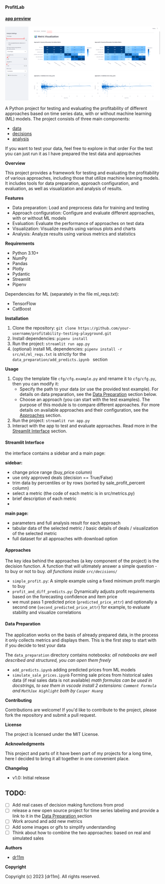 **ProfitLab**
#### [app preview](#streamlit-interface)
![Main Dashboard](docs/images/app_interface.png)  

A Python project for testing and evaluating the profitability of different approaches based on time series data, with or without machine learning (ML) models.
The project consists of three main components:
- [data](#data-preparation)
- [decisions](#approaches)
- [analysis](#streamlit-interface)

If you want to test your data, feel free to explore in that order
For the test you can just run it as I have prepared the test data and approaches

**Overview**

This project provides a framework for testing and evaluating the profitability of various approaches, including those that utilize machine learning models. It includes tools for data preparation, approach configuration, and evaluation, as well as visualization and analysis of results.

**Features**

* Data preparation: Load and preprocess data for training and testing
* Approach configuration: Configure and evaluate different approaches, with or without ML models
* Evaluation: Evaluate the performance of approaches on test data
* Visualization: Visualize results using various plots and charts
* Analysis: Analyze results using various metrics and statistics

**Requirements**

* Python 3.10+
* NumPy
* Pandas
* Plotly
* Pydantic
* Streamlit
* Pipenv 

Dependencies for ML (separately in the file ml_reqs.txt):
* TensorFlow
* CatBoost

**Installation**

1. Clone the repository: `git clone https://github.com/your-username/profitability-testing-playground.git`
2. Install dependencies: `pipenv install`
3. Run the project: `streamlit run app.py`
4.  (optional) install ML dependencies: `pipenv install -r src/ml/ml_reqs.txt` is strictly for the  `data_preparation/add_predicts.ipynb ` section

**Usage**

1. Copy the template file `cfg/cfg.example.py` and rename it to `cfg/cfg.py`, then you can modify it:
   * Specify the path to your data (or use the provided test example). For details on data preparation, see the [Data Preparation](#data-preparation) section below.
   * Choose an approach (you can start with the test examples). The purpose of this module is to compare different approaches. For more details on available approaches and their configuration, see the [Approaches](#approaches) section.
2. Run the project: `streamlit run app.py`
3. Interact with the app to test and evaluate approaches. Read more in the  [Streamlit Interface](#streamlit-interface) section.

#### **Streamlit Interface**

the interface contains a sidebar and a main page:

**sidebar:**
- change price range (buy_price column)
- use only approved deals (decision == True/False)
- trim data by percentiles or by rows (sorted by sale_profit_percent column)
- select a metric (the code of each metric is in src/metrics.py)
- brief description of each metric
- 
**main page:**
- parameters and full analysis result for each approach
- tabular data of the selected metric / basic details of deals / visualization of the selected metric
- full dataset for all approaches with download option

#### **Approaches**

The key idea behind the approaches (a key component of the project) is the decision function. A function that will ultimately answer a simple question - to buy or not to buy.
*all functions inside `src/decisions/`*

* `simple_profit.py`: A simple example using a fixed minimum profit margin to buy
* `profit_and_diff_predicts.py`: Dynamically adjusts profit requirements based on the forecasting confidence and item price
* we must pass 1 predicted price (`predicted_price_attr`) and optionally a second one (`second_predicted_price_attr`) for example, to evaluate stability and visualize correlations

#### **Data Preparation**
The application works on the basis of already prepared data, in the process it only collects metrics and displays them. This is the first step to start with if you decide to test your data

The `data_preparation` directory contains notebooks:
*all notebooks are well described and structured, you can open them freely*

* `add_predicts.ipynb` adding predicted prices from ML models 
* `simulate_sale_prices.ipynb` Forming sale prices from historical sales data (if real sales data is not available)
*math formulas can be used in docstrings, to see them in vscode install 2 extensions: `Comment Formula` and `MathJax Highlight` both by `Casper Huang`*


**Contributing**

Contributions are welcome! If you'd like to contribute to the project, please fork the repository and submit a pull request.

**License**

The project is licensed under the MIT License.

**Acknowledgments**

This project and parts of it have been part of my projects for a long time, here I decided to bring it all together in one convenient place.

**Changelog**

* v1.0: Initial release

## TODO:

- [ ] Add real cases of decision making functions from prod
- [ ] release a new open source project for time series labeling and provide a link to it in the [Data Preparation ](#data-preparation) section
- [ ] Work around and add new metrics
- [ ] Add some images or gifs to simplify understanding 
- [ ] Think about how to combine the two approaches: based on real and simulated sales

**Authors**

* [dr11m](https://github.com/dr11m)

**Copyright**

Copyright (c) 2023 [dr11m]. All rights reserved.